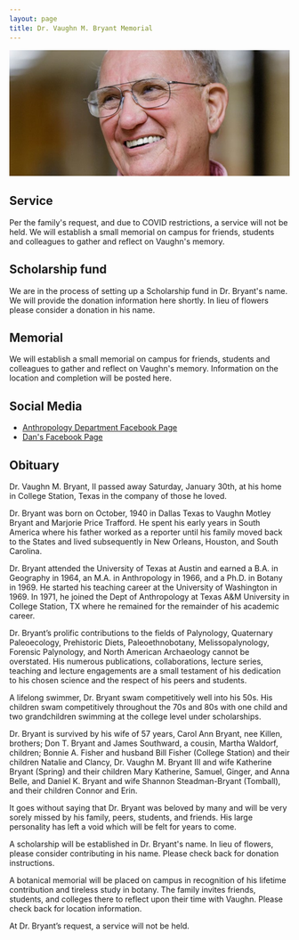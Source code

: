 ```yaml
---
layout: page
title: Dr. Vaughn M. Bryant Memorial
---
```


<center>
    <img src="assets\bryant-crop.jpg" alt="dr bryant" />
</center>

## Service

Per the family's request, and due to COVID restrictions, a service will not be held.  We will establish a small memorial on campus for friends, students and colleagues to gather and reflect on Vaughn's memory.

## Scholarship fund

We are in the process of setting up a Scholarship fund in Dr. Bryant's name.  We will provide the donation information here shortly.  In lieu of flowers please consider a donation in his name.

## Memorial

We will establish a small memorial on campus for friends, students and colleagues to gather and reflect on Vaughn's memory.  Information on the location and completion will be posted here.

## Social Media

* [Anthropology Department Facebook Page](https://www.facebook.com/tamuanth/posts/3644016012300594) 
* [Dan's Facebook Page](https://www.facebook.com/dkbryant/posts/10223706986479363)

## Obituary

Dr. Vaughn M. Bryant, II passed away Saturday, January 30th, at his home in College Station, Texas in the company of those he loved.

Dr. Bryant was born on October, 1940 in Dallas Texas to Vaughn Motley Bryant and Marjorie Price Trafford.  He spent his early years in South America where his father worked as a reporter until his family moved back to the States and lived subsequently in New Orleans, Houston, and South Carolina.  

Dr. Bryant attended the University of Texas at Austin and earned a B.A. in Geography in 1964, an M.A. in Anthropology in 1966, and a Ph.D. in Botany in 1969. He started his teaching career at the University of Washington in 1969.  In 1971, he joined the Dept of Anthropology at Texas A&M University in College Station, TX where he remained for the remainder of his academic career. 

Dr. Bryant’s prolific contributions to the fields of Palynology, Quaternary Paleoecology, Prehistoric Diets, Paleoethnobotany, Melissopalynology, Forensic Palynology, and North American Archaeology cannot be overstated.  His numerous publications, collaborations, lecture series, teaching and lecture engagements are a small testament of his dedication to his chosen science and the respect of his peers and students.

A lifelong swimmer, Dr. Bryant swam competitively well into his 50s. His children swam competitively throughout the 70s and 80s with one child and two grandchildren swimming at the college level under scholarships.

Dr. Bryant is survived by his wife of 57 years, Carol Ann Bryant, nee Killen, brothers; Don T. Bryant and James Southward, a cousin, Martha Waldorf, children; Bonnie A. Fisher and husband Bill Fisher (College Station) and their children Natalie and Clancy, Dr. Vaughn M. Bryant III and wife Katherine Bryant (Spring) and their children Mary Katherine, Samuel, Ginger, and Anna Belle, and Daniel K. Bryant and wife Shannon Steadman-Bryant (Tomball), and their children Connor and Erin.

It goes without saying that Dr. Bryant was beloved by many and will be very sorely missed by his family, peers, students, and friends. His large personality has left a void which will be felt for years to come.

A scholarship will be established in Dr. Bryant's name.  In lieu of flowers, please consider contributing in his name.  Please check back for donation instructions.

A botanical memorial will be placed on campus in recognition of his lifetime contribution and tireless study in botany.  The family invites friends, students, and colleges there to reflect upon their time with Vaughn.  Please check back for location information.

At Dr. Bryant’s request, a service will not be held.
